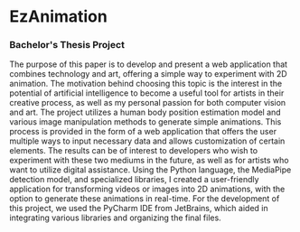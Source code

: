 # EzAnimation
### Bachelor's Thesis Project

The purpose of this paper is to develop and present a web application that combines technology and art, offering a simple way to experiment with 2D animation. The motivation behind choosing this topic is the interest in the potential of artificial intelligence to become a useful tool for artists in their creative process, as well as my personal passion for both computer vision and art. The project utilizes a human body position estimation model and various image manipulation methods to generate simple animations. This process is provided in the form of a web application that offers the user multiple ways to input necessary data and allows customization of certain elements. 
The results can be of interest to developers who wish to experiment with these two mediums in the future, as well as for artists who want to utilize digital assistance. 
Using the Python language, the MediaPipe detection model, and specialized libraries, I created a user-friendly application for transforming videos or images into 2D animations, with the option to generate these animations in real-time. For the development of this project, we used the PyCharm IDE from JetBrains, which aided in integrating various libraries and organizing the final files. 
